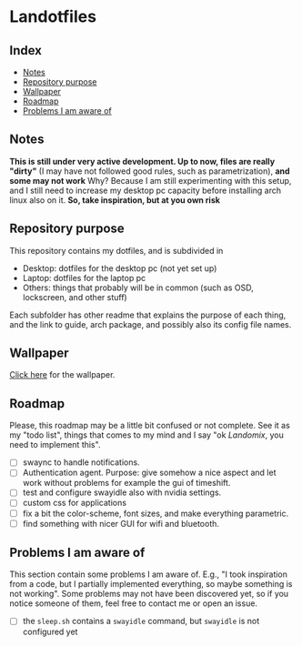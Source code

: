 # Landotfiles
## Index
- [Notes](#notes)
- [Repository purpose](#repository-purpose)
- [Wallpaper](#wallpaper)
- [Roadmap](#roadmap)
- [Problems I am aware of](#problems-i-am-aware-of)
## Notes
**This is still under very active development. Up to now, files are really "dirty"** (I may have not followed good rules, such as parametrization), **and some may not work** Why? Because I am still experimenting with this setup, and I still need to increase my desktop pc capacity before installing arch linux also on it. **So, take inspiration, but at you own risk**
## Repository purpose
This repository contains my dotfiles, and is subdivided in
- Desktop: dotfiles for the desktop pc (not yet set up)
- Laptop: dotfiles for the laptop pc
- Others: things that probably will be in common (such as OSD, lockscreen, and other stuff)

Each subfolder has other readme that explains the purpose of each thing, and the link to guide, arch package, and possibly also its config file names.

## Wallpaper
[Click here](https://www.wallpaperflare.com/digital-digital-art-artwork-illustration-abstract-neon-wallpaper-gjjgo) for the wallpaper.

## Roadmap
Please, this roadmap may be a little bit confused or not complete. See it as my "todo list", things that comes to my mind and I say "ok *Landomix*, you need to implement this".

- [ ] swaync to handle notifications.
- [ ] Authentication agent. Purpose: give somehow a nice aspect and let work without problems for example the gui of timeshift.
- [ ] test and configure swayidle also with nvidia settings.
- [ ] custom css for applications
- [ ] fix a bit the color-scheme, font sizes, and make everything parametric.
- [ ] find something with nicer GUI for wifi and bluetooth.

## Problems I am aware of
This section contain some problems I am aware of. E.g., "I took inspiration from a code, but I partially implemented everything, so maybe something is not working". Some problems may not have been discovered yet, so if you notice someone of them, feel free to contact me or open an issue.
- [ ] the `sleep.sh` contains a `swayidle` command, but `swayidle` is not configured yet